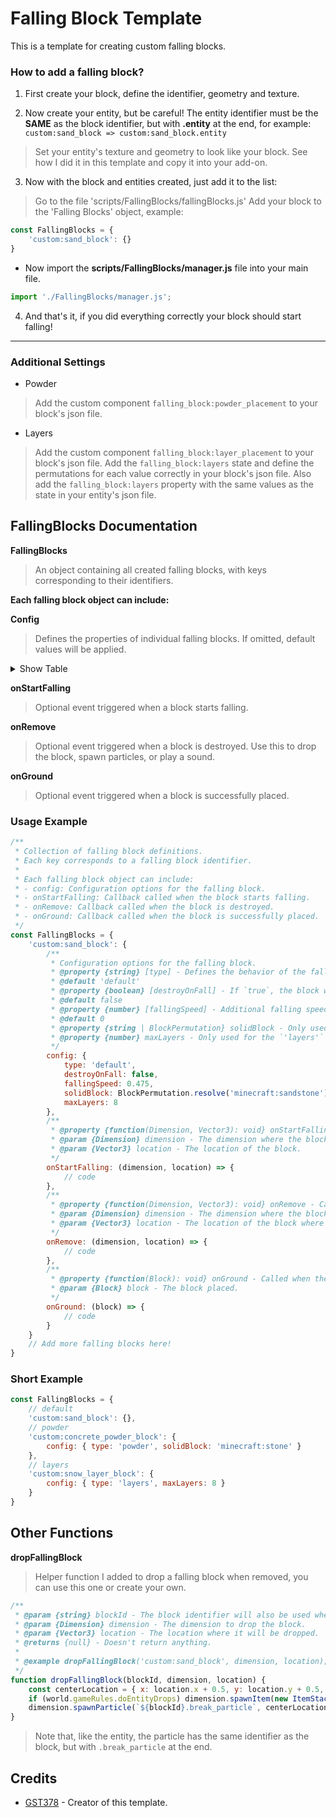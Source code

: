 # Falling Block Template

This is a template for creating custom falling blocks.

### How to add a falling block?

1. First create your block, define the identifier, geometry and texture.

2. Now create your entity, but be careful! The entity identifier must be the **SAME** as the block identifier, but with **.entity** at the end, for example:
`custom:sand_block => custom:sand_block.entity`
> Set your entity's texture and geometry to look like your block.
> See how I did it in this template and copy it into your add-on.

3. Now with the block and entities created, just add it to the list:
> Go to the file 'scripts/FallingBlocks/fallingBlocks.js'
> Add your block to the 'Falling Blocks' object, example:
```javascript
const FallingBlocks = {
    'custom:sand_block': {}
}
```
- Now import the **scripts/FallingBlocks/manager.js** file into your main file.
```javascript
import './FallingBlocks/manager.js';
```
4. And that's it, if you did everything correctly your block should start falling!
***
### Additional Settings

- Powder
> Add the custom component `falling_block:powder_placement` to your block's json file.

- Layers
> Add the custom component `falling_block:layer_placement` to your block's json file.
> Add the `falling_block:layers` state and define the permutations for each value correctly in your block's json file.
> Also add the `falling_block:layers` property with the same values as the state in your entity's json file.


## FallingBlocks Documentation

**FallingBlocks**
> An object containing all created falling blocks, with keys corresponding to their identifiers.

**Each falling block object can include:**

**Config**
> Defines the properties of individual falling blocks. If omitted, default values will be applied.
<details>
  <summary>Show Table</summary>

  | Name          | Default Value | Type                | Description                                                                 | Valid Values        |
  |:--------------:|:-------------:|:-------------------:|:---------------------------------------------------------------------------:|:-------------------:|
  | type          | 'default'     | string              | Defines the behavior of the falling block.                                   | 'default', 'powder', 'layers' |
  | destroyOnFall | false         | boolean             | If true, the block will be destroyed upon falling instead of being placed.   | false, true         |
  | fallingSpeed  | 0             | Decimal number      | The extra speed at which the block will fall, must be a value between 0 and 1 and is completely optional. | 0..1                |
  | solidBlock    | none          | Identifier string, BlockPermutation | Only used on the 'powder' type, this block will be placed when falling into water. |                    |
  | maxLayers     | none          | Integer number      | Only used on the 'layers' type, sets the maximum number of layers for your block. | 1..16               |

</details>

**onStartFalling**
> Optional event triggered when a block starts falling.

**onRemove**
> Optional event triggered when a block is destroyed. Use this to drop the block, spawn particles, or play a sound.

**onGround**
> Optional event triggered when a block is successfully placed.

### Usage Example

```javascript
/**
 * Collection of falling block definitions.
 * Each key corresponds to a falling block identifier.
 * 
 * Each falling block object can include:
 * - config: Configuration options for the falling block.
 * - onStartFalling: Callback called when the block starts falling.
 * - onRemove: Callback called when the block is destroyed.
 * - onGround: Callback called when the block is successfully placed.
 */
const FallingBlocks = {
    'custom:sand_block': {
        /**
         * Configuration options for the falling block.
         * @property {string} [type] - Defines the behavior of the falling block. Valid values: `'default'`, `'powder'`, `'layers'`.  
         * @default 'default'
         * @property {boolean} [destroyOnFall] - If `true`, the block will be destroyed upon falling instead of being placed.  
         * @default false
         * @property {number} [fallingSpeed] - Additional falling speed. Must be between `0` and `1`.  
         * @default 0
         * @property {string | BlockPermutation} solidBlock - Only used for the `'powder'` type. This block is placed when falling into water.
         * @property {number} maxLayers - Only used for the `'layers'` type. Sets the maximum number of layers for the block.
         */
        config: {
            type: 'default',
            destroyOnFall: false,
            fallingSpeed: 0.475,
            solidBlock: BlockPermutation.resolve('minecraft:sandstone'),
            maxLayers: 8
        },
        /**
         * @property {function(Dimension, Vector3): void} onStartFalling - Called when a block starts falling.
         * @param {Dimension} dimension - The dimension where the block is falling.
         * @param {Vector3} location - The location of the block.
         */
        onStartFalling: (dimension, location) => {
            // code
        },
        /**
         * @property {function(Dimension, Vector3): void} onRemove - Called when the block is destroyed.
         * @param {Dimension} dimension - The dimension where the block is destroyed.
         * @param {Vector3} location - The location of the block where the entity was removed.
         */
        onRemove: (dimension, location) => {
            // code
        },
        /**
         * @property {function(Block): void} onGround - Called when the block is successfully placed.
         * @param {Block} block - The block placed.
         */
        onGround: (block) => {
            // code
        }
    }
    // Add more falling blocks here!
}
```
### Short Example
```javascript
const FallingBlocks = {
    // default
    'custom:sand_block': {},
    // powder
    'custom:concrete_powder_block': {
        config: { type: 'powder', solidBlock: 'minecraft:stone' }
    },
    // layers
    'custom:snow_layer_block': {
        config: { type: 'layers', maxLayers: 8 }
    }
}
```

## Other Functions

**dropFallingBlock**
> Helper function I added to drop a falling block when removed, you can use this one or create your own.
```javascript
/**
 * @param {string} blockId - The block identifier will also be used when spawning the particle.
 * @param {Dimension} dimension - The dimension to drop the block.
 * @param {Vector3} location - The location where it will be dropped.
 * @returns {null} - Doesn't return anything.
 *
 * @example dropFallingBlock('custom:sand_block', dimension, location);
 */
function dropFallingBlock(blockId, dimension, location) {
    const centerLocation = { x: location.x + 0.5, y: location.y + 0.5, z: location.z + 0.5 };
    if (world.gameRules.doEntityDrops) dimension.spawnItem(new ItemStack(blockId), centerLocation);
    dimension.spawnParticle(`${blockId}.break_particle`, centerLocation);
}
```
> Note that, like the entity, the particle has the same identifier as the block, but with `.break_particle` at the end.

## Credits
- [GST378](https://www.curseforge.com/members/gst378) - Creator of this template.